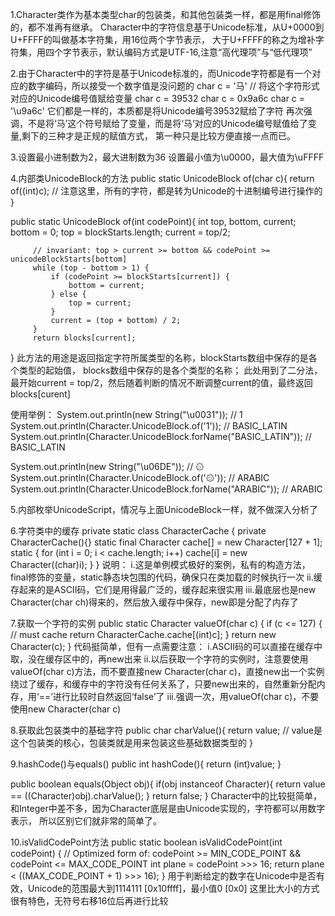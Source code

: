 1.Character类作为基本类型char的包装类，和其他包装类一样，都是用final修饰的，都不准再有继承。
  Character中的字符信息基于Unicode标准，从U+0000到U+FFFF的叫做基本字符集，用16位两个字节表示，
  大于U+FFFF的称之为增补字符集，用四个字节表示，默认编码方式是UTF-16,注意“高代理项”与“低代理项”

2.由于Character中的字符是基于Unicode标准的，而Unicode字符都是有一个对应的数字编码，所以接受一个数字值是没问题的
  char c = '马'  // 将这个字符形式对应的Unicode编号值赋给变量
  char c = 39532
  char c = 0x9a6c
  char c = '\u9a6c'
  它们都是一样的，本质都是将Unicode编号39532赋给了字符
  再次强调，不是将‘马’这个符号赋给了变量，而是将‘马’对应的Unicode编号赋值给了变量,剩下的三种才是正规的赋值方式，
    第一种只是比较方便直接一点而已。
  

3.设置最小进制数为2，最大进制数为36
  设置最小值为\u0000，最大值为\uFFFF


4.内部类UnicodeBlock的方法
  public static UnicodeBlock of(char c){
	return of((int)c);  // 注意这里，所有的字符，都是转为Unicode的十进制编号进行操作的
  }

  public static UnicodeBlock of(int codePoint){
	 int top, bottom, current;
         bottom = 0;
         top = blockStarts.length;
         current = top/2;

         // invariant: top > current >= bottom && codePoint >= unicodeBlockStarts[bottom]
         while (top - bottom > 1) {
             if (codePoint >= blockStarts[current]) {
                 bottom = current;
             } else {
                 top = current;
             }
             current = (top + bottom) / 2;
         }
         return blocks[current];
  }
  此方法的用途是返回指定字符所属类型的名称，blockStarts数组中保存的是各个类型的起始值，
  blocks数组中保存的是各个类型的名称；
  此处用到了二分法，最开始current = top/2，然后随着判断的情况不断调整current的值，最终返回blocks[curent]

  使用举例：
  System.out.println(new String("\u0031"));				// 1
  System.out.println(Character.UnicodeBlock.of('1'));			// BASIC_LATIN
  System.out.println(Character.UnicodeBlock.forName("BASIC_LATIN"));	// BASIC_LATIN

  System.out.println(new String("\u06DE"));				//  ۞  
  System.out.println(Character.UnicodeBlock.of('۞'));			// ARABIC
  System.out.println(Character.UnicodeBlock.forName("ARABIC"));		// ARABIC

5.内部枚举UnicodeScript，情况与上面UnicodeBlock一样，就不做深入分析了


6.字符类中的缓存
  private static class CharacterCache {
        private CharacterCache(){}
        static final Character cache[] = new Character[127 + 1];
        static {
            for (int i = 0; i < cache.length; i++)
                cache[i] = new Character((char)i);
        }
  }
  说明：
  i.这是单例模式极好的案例，私有的构造方法，final修饰的变量，static静态块包围的代码，确保只在类加载的时候执行一次
  ii.缓存起来的是ASCII码，它们是用得最广泛的，缓存起来很实用
  iii.最底层也是new Character(char ch)得来的，然后放入缓存中保存，new即是分配了内存了


7.获取一个字符的实例
  public static Character valueOf(char c) {
        if (c <= 127) { // must cache
            return CharacterCache.cache[(int)c];
        }
        return new Character(c);
  }
  代码挺简单，但有一点需要注意：
  i.ASCII码的可以直接在缓存中取，没在缓存区中的，再new出来
  ii.以后获取一个字符的实例时，注意要使用valueOf(char c)方法，而不要直接new Character(char c)，直接new出一个实例
    绕过了缓存，和缓存中的字符没有任何关系了，只要new出来的，自然重新分配内存，用‘==’进行比较时自然返回‘false’了
  iii.强调一次，用valueOf(char c)，不要使用new Character(char c)


8.获取此包装类中的基础字符
  public char charValue(){
	return value; // value是这个包装类的核心，包装类就是用来包装这些基础数据类型的
  }


9.hashCode()与equals()
  public int hashCode(){
	return (int)value; 
  }

  public boolean equals(Object obj){
	if(obj instanceof Character){
  		return value == ((Character)obj).charValue();
  	}
	return false;
  }
  Character中的比较挺简单，和Integer中差不多，因为Character底层是由Unicode实现的，字符都可以用数字表示，
  所以区别它们就非常的简单了。


10.isValidCodePoint方法
      	public static boolean isValidCodePoint(int codePoint) {
        // Optimized form of: codePoint >= MIN_CODE_POINT && codePoint <= MAX_CODE_POINT
        int plane = codePoint >>> 16;
        return plane < ((MAX_CODE_POINT + 1) >>> 16);
  }
  用于判断给定的数字在Unicode中是否有效，Unicode的范围最大到1114111 [0x10ffff]，最小值0 [0x0]
  这里比大小的方式很有特色，无符号右移16位后再进行比较
  
